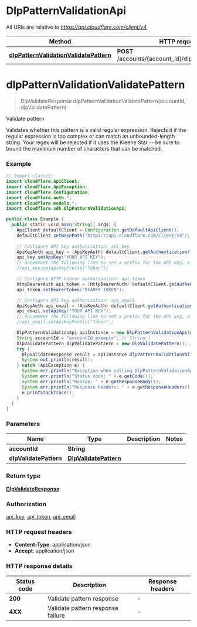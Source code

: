 # DlpPatternValidationApi

All URIs are relative to *https://api.cloudflare.com/client/v4*

| Method | HTTP request | Description |
|------------- | ------------- | -------------|
| [**dlpPatternValidationValidatePattern**](DlpPatternValidationApi.md#dlpPatternValidationValidatePattern) | **POST** /accounts/{account_id}/dlp/patterns/validate | Validate pattern |


<a id="dlpPatternValidationValidatePattern"></a>
# **dlpPatternValidationValidatePattern**
> DlpValidateResponse dlpPatternValidationValidatePattern(accountId, dlpValidatePattern)

Validate pattern

Validates whether this pattern is a valid regular expression. Rejects it if the regular expression is too complex or can match an unbounded-length string. Your regex will be rejected if it uses the Kleene Star -- be sure to bound the maximum number of characters that can be matched.

### Example
```java
// Import classes:
import cloudflare.ApiClient;
import cloudflare.ApiException;
import cloudflare.Configuration;
import cloudflare.auth.*;
import cloudflare.models.*;
import cloudflare.sdk.DlpPatternValidationApi;

public class Example {
  public static void main(String[] args) {
    ApiClient defaultClient = Configuration.getDefaultApiClient();
    defaultClient.setBasePath("https://api.cloudflare.com/client/v4");
    
    // Configure API key authorization: api_key
    ApiKeyAuth api_key = (ApiKeyAuth) defaultClient.getAuthentication("api_key");
    api_key.setApiKey("YOUR API KEY");
    // Uncomment the following line to set a prefix for the API key, e.g. "Token" (defaults to null)
    //api_key.setApiKeyPrefix("Token");

    // Configure HTTP bearer authorization: api_token
    HttpBearerAuth api_token = (HttpBearerAuth) defaultClient.getAuthentication("api_token");
    api_token.setBearerToken("BEARER TOKEN");

    // Configure API key authorization: api_email
    ApiKeyAuth api_email = (ApiKeyAuth) defaultClient.getAuthentication("api_email");
    api_email.setApiKey("YOUR API KEY");
    // Uncomment the following line to set a prefix for the API key, e.g. "Token" (defaults to null)
    //api_email.setApiKeyPrefix("Token");

    DlpPatternValidationApi apiInstance = new DlpPatternValidationApi(defaultClient);
    String accountId = "accountId_example"; // String | 
    DlpValidatePattern dlpValidatePattern = new DlpValidatePattern(); // DlpValidatePattern | 
    try {
      DlpValidateResponse result = apiInstance.dlpPatternValidationValidatePattern(accountId, dlpValidatePattern);
      System.out.println(result);
    } catch (ApiException e) {
      System.err.println("Exception when calling DlpPatternValidationApi#dlpPatternValidationValidatePattern");
      System.err.println("Status code: " + e.getCode());
      System.err.println("Reason: " + e.getResponseBody());
      System.err.println("Response headers: " + e.getResponseHeaders());
      e.printStackTrace();
    }
  }
}
```

### Parameters

| Name | Type | Description  | Notes |
|------------- | ------------- | ------------- | -------------|
| **accountId** | **String**|  | |
| **dlpValidatePattern** | [**DlpValidatePattern**](DlpValidatePattern.md)|  | |

### Return type

[**DlpValidateResponse**](DlpValidateResponse.md)

### Authorization

[api_key](../README.md#api_key), [api_token](../README.md#api_token), [api_email](../README.md#api_email)

### HTTP request headers

 - **Content-Type**: application/json
 - **Accept**: application/json

### HTTP response details
| Status code | Description | Response headers |
|-------------|-------------|------------------|
| **200** | Validate pattern response |  -  |
| **4XX** | Validate pattern response failure |  -  |

